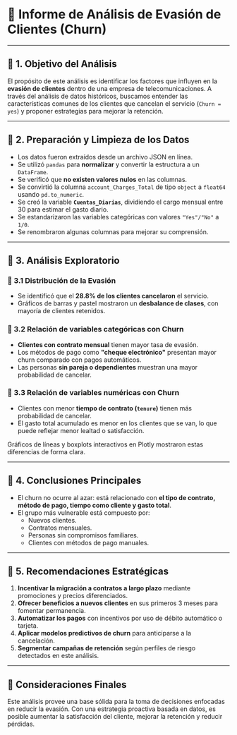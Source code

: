 # 📘 Informe de Análisis de Evasión de Clientes (Churn)

---

## 🔹 1. Objetivo del Análisis

El propósito de este análisis es identificar los factores que influyen en la **evasión de clientes** dentro de una empresa de telecomunicaciones. A través del análisis de datos históricos, buscamos entender las características comunes de los clientes que cancelan el servicio (`Churn = yes`) y proponer estrategias para mejorar la retención.

---

## 🔹 2. Preparación y Limpieza de los Datos

- Los datos fueron extraídos desde un archivo JSON en línea.
- Se utilizó `pandas` para **normalizar** y convertir la estructura a un `DataFrame`.
- Se verificó que **no existen valores nulos** en las columnas.
- Se convirtió la columna `account_Charges_Total` de tipo `object` a `float64` usando `pd.to_numeric`.
- Se creó la variable **`Cuentas_Diarias`**, dividiendo el cargo mensual entre 30 para estimar el gasto diario.
- Se estandarizaron las variables categóricas con valores `"Yes"/"No"` a `1/0`.
- Se renombraron algunas columnas para mejorar su comprensión.

---

## 🔹 3. Análisis Exploratorio

### 🔸 3.1 Distribución de la Evasión

- Se identificó que el **28.8% de los clientes cancelaron** el servicio.
- Gráficos de barras y pastel mostraron un **desbalance de clases**, con mayoría de clientes retenidos.

### 🔸 3.2 Relación de variables categóricas con Churn

- **Clientes con contrato mensual** tienen mayor tasa de evasión.
- Los métodos de pago como **"cheque electrónico"** presentan mayor churn comparado con pagos automáticos.
- Las personas **sin pareja o dependientes** muestran una mayor probabilidad de cancelar.

### 🔸 3.3 Relación de variables numéricas con Churn

- Clientes con menor **tiempo de contrato (`tenure`)** tienen más probabilidad de cancelar.
- El gasto total acumulado es menor en los clientes que se van, lo que puede reflejar menor lealtad o satisfacción.

Gráficos de líneas y boxplots interactivos en Plotly mostraron estas diferencias de forma clara.

---

## 🔹 4. Conclusiones Principales

- El churn no ocurre al azar: está relacionado con **el tipo de contrato, método de pago, tiempo como cliente y gasto total**.
- El grupo más vulnerable está compuesto por:
  - Nuevos clientes.
  - Contratos mensuales.
  - Personas sin compromisos familiares.
  - Clientes con métodos de pago manuales.

---

## 🔹 5. Recomendaciones Estratégicas

1. **Incentivar la migración a contratos a largo plazo** mediante promociones y precios diferenciados.
2. **Ofrecer beneficios a nuevos clientes** en sus primeros 3 meses para fomentar permanencia.
3. **Automatizar los pagos** con incentivos por uso de débito automático o tarjeta.
4. **Aplicar modelos predictivos de churn** para anticiparse a la cancelación.
5. **Segmentar campañas de retención** según perfiles de riesgo detectados en este análisis.

---

## 🧩 Consideraciones Finales

Este análisis provee una base sólida para la toma de decisiones enfocadas en reducir la evasión. Con una estrategia proactiva basada en datos, es posible aumentar la satisfacción del cliente, mejorar la retención y reducir pérdidas.

